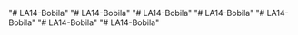 "# LA14-Bobila" 
"# LA14-Bobila" 
"# LA14-Bobila" 
"# LA14-Bobila" 
"# LA14-Bobila" 
"# LA14-Bobila" 
"# LA14-Bobila" 
